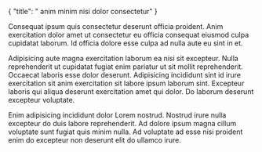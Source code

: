 {
  "title": " anim minim nisi dolor consectetur"
}

Consequat ipsum quis consectetur deserunt officia proident. Anim exercitation dolor amet ut consectetur eu officia consequat eiusmod culpa cupidatat laborum. Id officia dolore esse culpa ad nulla aute eu sint in et.

Adipisicing aute magna exercitation laborum ea nisi sit excepteur. Nulla reprehenderit ut cupidatat fugiat enim pariatur ut sit mollit reprehenderit. Occaecat laboris esse dolor deserunt. Adipisicing incididunt sint id irure exercitation sit anim exercitation sit labore ipsum laborum sint. Excepteur laboris qui aliqua deserunt exercitation amet qui dolor. Do laborum deserunt excepteur voluptate.

Enim adipisicing incididunt dolor Lorem nostrud. Nostrud irure nulla excepteur do duis labore reprehenderit. Ad dolore ipsum magna cillum voluptate sunt fugiat quis minim nulla. Ad voluptate ad esse nisi proident enim do excepteur non deserunt elit do ullamco irure.